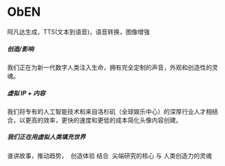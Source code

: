 # 

# ObEN

阿凡达生成，TTS(文本到语音)，语音转换，图像增强 

##### **‎创造/影响‎**

‎我们正在为新一代数字人类注入生命，拥有完全定制的声音，外观和创造性的灵魂。‎

##### **‎虚拟 IP +‎**‎ ‎‎内容‎

‎我们将专有的人工智能技术和来自洛杉矶（全球娱乐中心）的深厚行业人才相结合，以更高的效率，更快的速度和更低的成本简化头像内容创建。‎

##### 我们正在用‎‎虚拟人类‎‎填充世界‎
‎谁讲故事，推动趋势， ‎‎ ‎‎创造体验‎
‎结合 ‎‎ ‎‎尖端研究‎‎的核心‎
‎与‎ ‎人类创造力的灵魂‎


